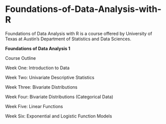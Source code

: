 # Foundations-of-Data-Analysis-with-R

Foundations of Data Analysis with R is a course offered by University of Texas at Austin’s Department of Statistics and Data Sciences.


**Foundations of Data Analysis 1**

Course Outline

Week One: Introduction to Data

Week Two: Univariate Descriptive Statistics

Week Three: Bivariate Distributions

Week Four: Bivariate Distributions (Categorical Data)

Week Five: Linear Functions

Week Six: Exponential and Logistic Function Models


